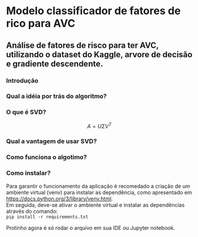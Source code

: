 # Modelo classificador de fatores de rico para AVC
## Análise de fatores de risco para ter AVC, utilizando o dataset do Kaggle, arvore de decisão e gradiente descendente.


### Introdução  




### Qual a idéia por trás do algoritmo?



### O que é SVD?  

$$ A = U \Sigma V^T $$  


### Qual a vantagem de usar SVD?


### Como funciona o algotimo?



### Como instalar?  
Para garantir o funcionamento da aplicação é recomedado a criação de um ambiente virtual (venv) para instalar as dependência, como apresentado em https://docs.python.org/3/library/venv.html.  
Em seguida, deve-se ativar o ambiente virtual e instalar as dependências através do comando:  
```pip install -r requirements.txt```

Protinho agora é só rodar o arquivo em sua IDE ou Jupyter notebook.